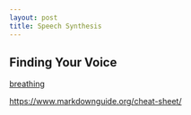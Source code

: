 ```yaml
---
layout: post
title: Speech Synthesis
---
```


## Finding Your Voice
[breathing](https://htmlpreview.github.io/?https://raw.githubusercontent.com/jonfleming/SpeechSynthesisAPI/master/breathing.htm)

https://www.markdownguide.org/cheat-sheet/
